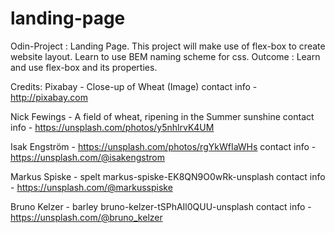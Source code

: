 # landing-page
Odin-Project : Landing Page.
This project will make use of flex-box to create 
website layout.
Learn to use BEM naming scheme for css.
Outcome : Learn and use flex-box and its properties.


Credits: 
Pixabay - Close-up of Wheat (Image)
contact info - http://pixabay.com

Nick Fewings - A field of wheat, ripening in the Summer sunshine
contact info - https://unsplash.com/photos/y5nhlrvK4UM

Isak Engström - https://unsplash.com/photos/rgYkWfIaWHs 
contact info -  https://unsplash.com/@isakengstrom

Markus Spiske - spelt markus-spiske-EK8QN9O0wRk-unsplash
contact info -  https://unsplash.com/@markusspiske

Bruno Kelzer - barley bruno-kelzer-tSPhAIl0QUU-unsplash
contact info - https://unsplash.com/@bruno_kelzer